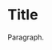 <!DOCTYPE html>
<html>
<head>
<link rel="shortcut icon" type="image/x-icon" href="ProfileImage.ico">
</head>
<body>
<h1>Title</h1>
<p>Paragraph.</p>
  <script src = "Pendulum.js"></script>
</body>
</html>
